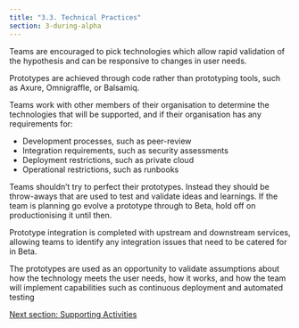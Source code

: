 ```yaml
---
title: "3.3. Technical Practices"
section: 3-during-alpha
---
```


Teams are encouraged to pick technologies which allow rapid validation of the hypothesis and can be responsive to changes in user needs.

Prototypes are achieved through code rather than prototyping tools, such as Axure, Omnigraffle, or Balsamiq.

Teams work with other members of their organisation to determine the technologies that will be supported, and if their organisation has any requirements for:


 - Development processes, such as peer-review
 - Integration requirements, such as security assessments
 - Deployment restrictions, such as private cloud
 - Operational restrictions, such as runbooks

Teams shouldn’t try to perfect their prototypes. Instead they should be throw-aways that are used to test and validate ideas and learnings. If the team is planning go evolve a prototype through to Beta, hold off on productionising it until then.

Prototype integration is completed with upstream and downstream services, allowing teams to identify any integration issues that need to be catered for in Beta.

The prototypes are used as an opportunity to validate assumptions about how the technology meets the user needs, how it works, and how the team will implement capabilities such as continuous deployment and automated testing

[Next section: Supporting Activities](3-4-supporting-activities.html)
